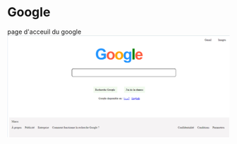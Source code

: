 # Google

page d'acceuil du google
 ![Tux, the Linux mascot](https://github.com/mohamed-mahmoud-hanenne/Google/blob/master/screenshots/google1.png?raw=true)
